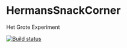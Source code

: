 # HermansSnackCorner
Het Grote Experiment

[![Build status](https://build.appcenter.ms/v0.1/apps/329e426a-158f-4d57-991f-77e9b22ad368/branches/master/badge)](https://appcenter.ms)
